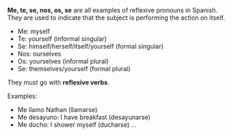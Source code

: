**Me, te, se, nos, os, se** are all examples of reflexive pronouns in Spanish. They are used to indicate that the subject is performing the action on itself.

-   Me: myself
-   Te: yourself (informal singular)
-   Se: himself/herself/itself/yourself (formal singular)
-   Nos: ourselves
-   Os: yourselves (informal plural)
-   Se: themselves/yourself (formal plural)

They must go with **reflexive verbs**.

Examples:
- Me llamo Nathan (llamarse)
- Me desayuno: I have breakfast (desayunarse)
- Me ducho: I shower myself (ducharse)
...